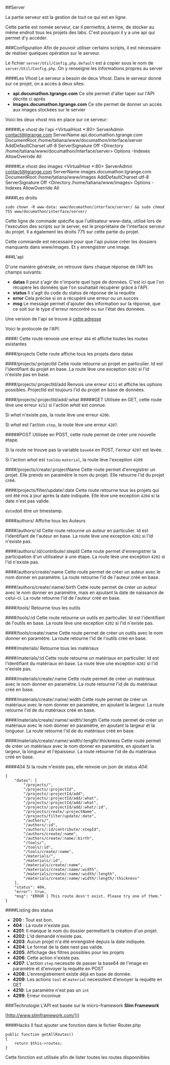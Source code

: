 ##Server

La partie serveur est la gestion de tout ce qui est en ligne.

Cette partie est nomée serveur, car il permettra, à terme, de stocker au même endroit tous les projets des labs. C'est pourquoi il y a une api qui permet d'y accéder.

###Configuration
Afin de pouvoir utiliser certains scripts, il est nécessaire de réaliser quelques opération sur le serveur.

Le fichier `server/Util/Config.php.default` est à copier sous le nom de `server/Util/Config.php`. On y renseigne les informations propres au server

####Les Vhost
Le serveur a besoin de deux Vhost. Dans le serveur donné sur ce projet, on a accès à deux sites:

* **api.documathon.tgrange.com** Ce site permet d'aller taper sur l'API décrite ci après
* **images.documathon.tgrange.com** Ce site permet de donner un accès aux images stockées sur le servier

Voici les deux vhost mis en place sur ce serveur:

#####Le vhost de l'api
	<VirtualHost *:80>
        ServerAdmin contact@tgrange.com
        ServerName  api.documathon.tgrange.com
        DocumentRoot /home/tatiana/www/documathon/interface/server
    	AddDefaultCharset utf-8
        ServerSignature Off
        <Directory /home/tatiana/www/documathon/interface/server>
            Options -Indexes
            AllowOverride All
        </Directory>
	</VirtualHost>
	
#####Le vhost des images
	<VirtualHost *:80>
        ServerAdmin contact@tgrange.com
        ServerName  images.documathon.tgrange.com
        DocumentRoot /home/tatiana/www/images
    	AddDefaultCharset utf-8
        ServerSignature Off
        <Directory /home/tatiana/www/images>
            Options -Indexes
            AllowOverride All
        </Directory>
	</VirtualHost>

####Les droits

	sudo chown -R www-data: www/documathon/interface/server/ && sudo chmod 755 www/documathon/interface/server/
	
Cette ligne de commade spécifie que l'utilisateur www-data, utilisé lors de l'execution des scripts sur le server, est le propriétaire de l'interface serveur du projet. Il a également les droits 775 sur cette partie du projet.

Cette commande est nécessaire pour que l'api puisse créer les dossiers manquants dans www/images. Et y enrengistrer une image.

###L'api

D'une manière générale, on retrouve dans chaque réponse de l'API les champs suivants:
* **datas** Il peut s'agir de n'importe quel type de données. C'est ici que l'on récupère les données que l'on souhaitait récupérer grâce à l'API.
* **status** Il s'agit du code du status de réponse de la requête
* **error** Cela précise si on a récupéré une erreur ou un succes
* **msg** Le message permet d'ajouter des information sur la réponse, que ce soit sur le type d'erreur rencontré ou sur l'état des données.

Une version de l'api se trouve à [cette adresse](http://api.documathon.tgrange.com/)

Voici le protocole de l'API:

####/
Cette route renvoie une erreur `404` et affiche toutes les routes existantes

####/projects
Cette route affiche tous les projets dans datas

####/projects/:projectId
Cette route retourne un projet en particulier. Id est l'identifiant du projet en base. La route lève une exception `4202` si l'id n'existe pas en base.

####/projects/:projectId/add
Renvois une erreur `4211` et affiche les options possibles. ProjectId est toujours l'id du projet en base de données.

####/projects/:projectId/add/:what
#####GET
Utilisée en GET, cette route lève une erreur `4212` si l'action *what* est connue. 

Si *what* n'existe pas, la route lève une erreur `4206`.

Si *what* est l'action `step`, la route lève une erreur `4207`.

#####POST
Utilisée en POST, cette route permet de créer une nouvelle étape.

Si la route ne trouve pas la variable `base64` en POST, l'erreur `4207` est levée.

Si l'action *what* est `tool`ou `material`, la route lève l'exception `4209`

####/projects/create/:projectName
Cette route permet d'enregistrer un projet. Elle prends en paramètre le nom du projet. Elle retourne l'id du projet créé.

####/projects/filter/update/:date
Cette route retourne tous les projets qui ont été mis à jour après la date indiquée. Elle lève une exception `4204` si la date n'est pas valide.

`date`doit être un timestamp.

####authors/
Affiche tous les Auteurs

####/authors/:id
Cette route retourne un auteur en particulier. Id est l'identifiant de l'auteur en base. La route lève une exception `4202` si l'id n'existe pas.

####/authors/:id/contribute/:stepId
Cette route permet d'enrengistrer la participation d'un utilisateur à une étape. La route lève une exception `4202` si l'id n'existe pas.

####/authors/create/:name
Cette route permet de créer un auteur avec le nom donner en paramètre. La route retourne l'id de l'auteur créé en base.

####/authors/create/:name/:birth
Cette route permet de créer un auteur avec le nom donner en paramètre, mais en ajoutant la date de naissance de celui-ci. La route retourne l'id de l'auteur créé en base.

####/tools/
Retourne tous les outils

####/tools/:id
Cette route retourne un outils en particulier. Id est l'identifiant de l'outils en base. La route lève une exception `4202` si l'id n'existe pas.

####/tools/create/:name
Cette route permet de créer un outils avec le nom donner en paramètre. La route retourne l'id de l'outils créé en base.

####/materials/
Retourne tous les matériaux

####/materials/:id
Cette route retourne un matériaux en particulier. Id est l'identifiant du matériaux en base. La route lève une exception `4202` si l'id n'existe pas.

####/materials/create/:name
Cette route permet de créer un matériaux avec le nom donner en paramètre. La route retourne l'id de du matériaux créé en base.

####/materials/create/:name/:width
Cette route permet de créer un matériaux avec le nom donner en paramètre, en ajoutant la largeur. La route retourne l'id de du matériaux créé en base.

####/materials/create/:name/:width/:length
Cette route permet de créer un matériaux avec le nom donner en paramètre, en ajoutant la largeur et la longueur. La route retourne l'id de du matériaux créé en base.

####/materials/create/:name/:width/:length/:thickness
Cette route permet de créer un matériaux avec le nom donner en paramètre, en ajoutant la largeur, la longueur et l'épaisseur. La route retourne l'id de du matériaux créé en base.

####404
Si la route n'existe pas, elle renvoie un json de status *404*:

	{
		"datas": [
			"/projects/",
			"/projects/:projectId",
			"/projects/:projectId/add",
			"/projects/:projectId/add/:what",
			"/projects/:projectId/add/:what",
			"/projects/:projectId/add/:what/:id",
			"/projects/create/:projectName",
			"/projects/filter/update/:date",
			"/authors/",
			"/authors/:id",
			"/authors/:id/contribute/:stepId",
			"/authors/create/:name",
			"/authors/create/:name/:birth",
			"/tools/",
			"/tools/:id",
			"/tools/create/:name",
			"/materials/",
			"/materials/:id",
			"/materials/create/:name",
			"/materials/create/:name/:width",
			"/materials/create/:name/:width/:length",
			"/materials/create/:name/:width/:length/:thickness"
		],
		"status": 404,
		"error": true,
		"msg": "ERROR | This route dosn't exist. Please try one of them."
	}

####Listing des status
* **200** : Tout est bon.
* **404** : La route n'existe pas.
* **4201**: Il manque le nom du dossier permettant la création d'un projet.
* **4202**: L'id demandé n'existe pas.
* **4203**: Aucun projet n'a été enrengistré depuis la date indiquée.
* **4204**: Le format de la date nest pas valide.
* **4205**: Affichage des filtres possibles pour les projets
* **4206**: Cette action n'existe pas.
* **4207**: L'action `step` necessite de passer la base64 de l'image en paramètre et d'envoyer la requête en POST
* **4208**: L'enrengistrement existe déjà en base de donnée.
* **4209**: Les actions `tool` et `material` necessitent d'envoyer la requête en GET
* **4210**: Le paramètre n'est pas un `int`
* **4299**: Erreur inconnue

###Technologie
L'API est basée sur le micro-framework **Slim Framework**

[http://www.slimframework.com/]()

####Hacks
Il faut ajouter une fonction dans le fichier Router.php
	
    public function getAllRoutes()
    {
        return $this->routes;
    }
    
Cette fonction est utilisée afin de lister toutes les routes disponnibles